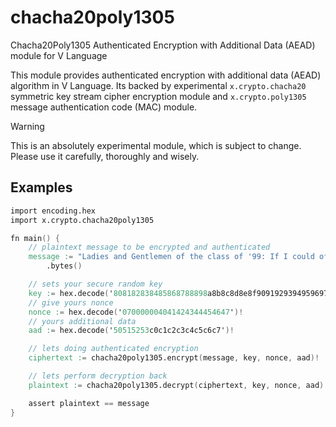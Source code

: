 # chacha20poly1305

Chacha20Poly1305 Authenticated Encryption with Additional Data (AEAD) module for V Language

This module provides authenticated encryption with additional data (AEAD) algorithm in V Language.
Its backed by experimental `x.crypto.chacha20` symmetric key stream cipher encryption
module and `x.crypto.poly1305` message authentication code (MAC) module.

> [!Warning]
> This is an absolutely experimental module, which is subject to change.
> Please use it carefully, thoroughly and wisely.

## Examples

```v
import encoding.hex
import x.crypto.chacha20poly1305

fn main() {
	// plaintext message to be encrypted and authenticated
	message := "Ladies and Gentlemen of the class of '99: If I could offer you only one tip for the future, sunscreen would be it."
		.bytes()

	// sets your secure random key
	key := hex.decode('808182838485868788898a8b8c8d8e8f909192939495969798999a9b9c9d9e9f')!
	// give yours nonce
	nonce := hex.decode('070000004041424344454647')!
	// yours additional data
	aad := hex.decode('50515253c0c1c2c3c4c5c6c7')!

	// lets doing authenticated encryption
	ciphertext := chacha20poly1305.encrypt(message, key, nonce, aad)!

	// lets perform decryption back
	plaintext := chacha20poly1305.decrypt(ciphertext, key, nonce, aad)!

	assert plaintext == message
}
```

